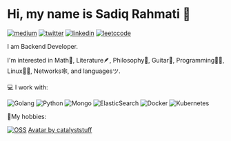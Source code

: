 # Hi, my name is Sadiq Rahmati 👋


[![medium](https://img.shields.io/badge/Medium-12100E?flat&logo=medium&logoColor=white)](https://medium.com/@sadiqrahmati)
[![twitter](https://img.shields.io/badge/Twitter-1DA1F2?style=flat&logo=twitter&logoColor=white)](https://twitter.com/__sdqr__)
[![linkedin](https://img.shields.io/badge/LinkedIn-0077B5?style=flat&logo=linkedin&logoColor=white)](https://www.linkedin.com/in/sadiqrahmati)
[![leetccode](https://img.shields.io/badge/LeetCode-000000?style=flat&logo=LeetCode&logoColor=#d16c06)](https://leetcode.com/sdqri)
<!-- [![Codersrank](https://img.shields.io/badge/CodersRank-profile-%2350b0ba?style=flat&logo=codersrank)]()
[![Telegram](https://img.shields.io/badge/Telegram-ping-%232CA5E0?style=flat&logo=telegram)]()
[![website](https://img.shields.io/badge/personal-blog-blueviolet?style=flat)]()
[![dev.to](https://img.shields.io/badge/dev.to-blog-%230A0A0A?style=flat&logo=dev.to)]()
[![Upwork](https://img.shields.io/badge/upwork-hire-%236FDA44?style=flat&logo=upwork)]()
[![CV](https://img.shields.io/badge/CV-hire-success?style=flat)]() -->

I am Backend Developer. 

I'm interested in Math🧮, Literature🪶, Philosophy🧠, Guitar🎸, Programming👨‍💻, Linux🐧🦬, Networks🕸️, and languagesツ.

💻 I work with:

![Golang](https://img.shields.io/badge/golang-programming-%2300ADD8?style=flat&logo=go)
![Python](https://img.shields.io/badge/python-programming-%2300ADD8?style=flat&logo=python)
![Mongo](https://img.shields.io/badge/mongodb-database-%2347A248?style=flat&logo=mongodb)
![ElasticSearch](https://img.shields.io/badge/-ElasticSearch-005571?style=flat&logo=elasticsearch)
![Docker](https://img.shields.io/badge/docker-containers-%232496ED?style=flat&logo=docker)
![Kubernetes](https://img.shields.io/badge/kubernetes-containers-%23326CE5?style=flat&logo=kubernetes)

🥤My hobbies:

[![OSS](https://img.shields.io/badge/oss-contribution-%233DA639?style=flat&logo=open%20source%20initiative)](https://github.com/sdqri)
[Avatar by catalyststuff](https://www.freepik.com/free-vector/cute-astronaut-playing-golf-planet-cartoon-vector-icon-illustration-sport-science-icon-concept-isolated-premium-vector-flat-cartoon-style_19351568.htm#page=2&query=astranaut%20golfing%20on%20moon&position=26&from_view=search&track=ais)

